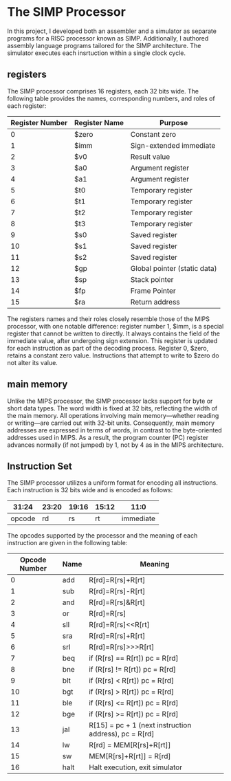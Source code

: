 # The SIMP Processor
In this project, I developed both an assembler and a simulator as separate programs for a RISC processor known as SIMP.
Additionally, I authored assembly language programs tailored for the SIMP architecture. The simulator executes each insrtuction within a single clock cycle. 

## registers 
The SIMP processor comprises 16 registers, each 32 bits wide. The following table provides the names, corresponding numbers, and roles of each register:

| Register Number | Register Name | Purpose                     |
| --------------- | ------------- | --------------------------- |
| 0               | $zero         | Constant zero               |
| 1               | $imm          | Sign-extended immediate     |
| 2               | $v0           | Result value                |
| 3               | $a0           | Argument register           |
| 4               | $a1           | Argument register           |
| 5               | $t0           | Temporary register          |
| 6               | $t1           | Temporary register          |
| 7               | $t2           | Temporary register          |
| 8               | $t3           | Temporary register          |
| 9               | $s0           | Saved register              |
| 10              | $s1           | Saved register              |
| 11              | $s2           | Saved register              |
| 12              | $gp           | Global pointer (static data)|
| 13              | $sp           | Stack pointer               |
| 14              | $fp           | Frame Pointer               |
| 15              | $ra           | Return address              |


The registers names and their roles closely resemble those of the MIPS processor, with one notable difference: register number 1, $imm, is a special register that cannot be written to directly. It always contains the field of the immediate value, after undergoing sign extension. This register is updated for each instruction as part of the decoding process. Register 0, $zero, retains a constant zero value. Instructions that attempt to write to $zero do not alter its value.

## main memory 
Unlike the MIPS processor, the SIMP processor lacks support for byte or short data types. The word width is fixed at 32 bits, reflecting the width of the main memory. All operations involving main memory—whether reading or writing—are carried out with 32-bit units. Consequently, main memory addresses are expressed in terms of words, in contrast to the byte-oriented addresses used in MIPS. As a result, the program counter (PC) register advances normally (if not jumped) by 1, not by 4 as in the MIPS architecture.

## Instruction Set
The SIMP processor utilizes a uniform format for encoding all instructions. Each instruction is 32 bits wide and is encoded as follows: 

| 31:24|23:20|19:16|15:12|11:0|
|------|-----|-----|-----|----|
|opcode|rd   |rs   | rt |immediate|

The opcodes supported by the processor and the meaning of each instruction are given in the following table:

| Opcode Number | Name | Meaning |
|--------|------|---------|
| 0      | add  | R[rd]=R[rs]+R[rt] |
| 1      | sub  | R[rd]=R[rs]-R[rt] |
| 2      | and  | R[rd]=R[rs]&R[rt] |
| 3      | or   | R[rd]=R[rs]|R[rt] |
| 4      | sll  | R[rd]=R[rs]<<R[rt] |
| 5      | sra  | R[rd]=R[rs]+R[rt] |
| 6      | srl  | R[rd]=R[rs]>>>R[rt] |
| 7      | beq  | if (R[rs] == R[rt]) pc = R[rd] |
| 8      | bne  | if (R[rs] != R[rt]) pc = R[rd] |
| 9      | blt  | if (R[rs] < R[rt]) pc = R[rd] |
| 10     | bgt  | if (R[rs] > R[rt]) pc = R[rd] |
| 11     | ble  | if (R[rs] <= R[rt]) pc = R[rd] |
| 12     | bge  | if (R[rs] >= R[rt]) pc = R[rd] |
| 13     | jal  | R[15] = pc + 1 (next instruction address), pc = R[rd] |
| 14     | lw   | R[rd] = MEM[R[rs]+R[rt]] |
| 15     | sw   | MEM[R[rs]+R[rt]] = R[rd] |
| 16     | halt | Halt execution, exit simulator |








